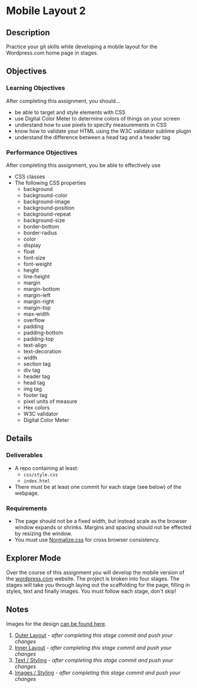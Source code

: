 
# Mobile Layout 2

## Description
Practice your git skills while developing a mobile layout for the Wordpress.com home page in stages.


## Objectives

### Learning Objectives

After completing this assignment, you should…

* be able to target and style elements with CSS
* use Digital Color Meter to determine colors of things on your screen
* understand how to use pixels to specify measurements in CSS
* know how to validate your HTML using the W3C validator sublime plugin
* understand the difference between a head tag and a header tag


### Performance Objectives

After completing this assignment, you be able to effectively use

* CSS classes
* The following CSS properties
	* background
	* background-color
	* background-image
	* background-position
	* background-repeat
	* background-size
	* border-bottom
	* border-radius
	* color
	* display
	* float
	* font-size
	* font-weight
	* height
	* line-height
	* margin
	* margin-bottom
	* margin-left
	* margin-right
	* margin-top
	* max-width
	* overflow
	* padding
	* padding-bottom
	* padding-top
	* text-align
	* text-decoration
	* width
	* section tag
	* div tag
	* header tag
	* head tag
	* img tag
	* footer tag
	* pixel units of measure
	* Hex colors
	* W3C validator
	* Digital Color Meter



## Details

### Deliverables

* A repo containing at least:
  * `css/style.css`
  * `index.html`
* There must be at least one commit for each stage (see below) of the webpage.

### Requirements

* The page should not be a fixed width, but instead scale as the browser window expands or shrinks. Margins and spacing should not be effected by resizing the window.
* You must use [Normalize.css](http://necolas.github.io/normalize.css/) for cross browser consistency.


## Explorer Mode
Over the course of this assignment you will develop the mobile version of the [wordpress.com](http://wordpress.com) website. The project is broken into four stages. The stages will take you through laying out the scaffolding for the page, filling in styles, text and finally images. You must follow each stage, don't skip!

## Notes
Images for the design [can be found here](/images).

1. [Outer Layout](stage1.png) - *after completing this stage commit and push your changes*
2. [Inner Layout](stage2.png) - *after completing this stage commit and push your changes*
3. [Text / Styling](stage3.png) - *after completing this stage commit and push your changes*
4. [Images / Styling](stage4.png) - *after completing this stage commit and push your changes*
